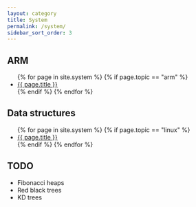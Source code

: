 ```yaml
---
layout: category
title: System
permalink: /system/
sidebar_sort_order: 3
---
```

<h2>ARM</h2>
<ul>
  {% for page in site.system %}
    {% if page.topic == "arm" %}
      <li>
        <a href="{{ page.url }}">{{ page.title }}</a>
      </li>
    {% endif %}
  {% endfor %}
</ul>


<h2>Data structures</h2>
<ul>
  {% for page in site.system %}
    {% if page.topic == "linux" %}
      <li>
        <a href="{{ page.url }}">{{ page.title }}</a>
      </li>
    {% endif %}
  {% endfor %}
</ul>


## TODO
* Fibonacci heaps
* Red black trees
* KD trees
